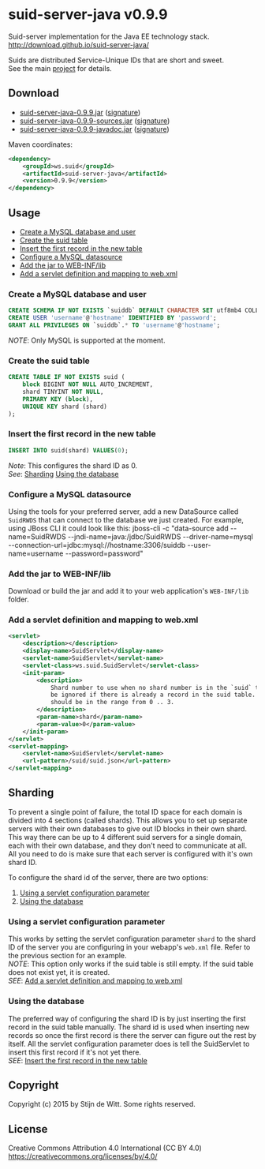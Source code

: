 # suid-server-java v0.9.9
Suid-server implementation for the Java EE technology stack.<br>
http://download.github.io/suid-server-java/

Suids are distributed Service-Unique IDs that are short and sweet.<br>
See the main [project](https://download.github.io/suid/) for details.

## Download
* [suid-server-java-0.9.9.jar](http://search.maven.org/remotecontent?filepath=ws/suid/suid-server-java/0.9.9/suid-server-java-0.9.9.jar) ([signature](http://search.maven.org/remotecontent?filepath=ws/suid/suid-server-java/0.9.9/suid-server-java-0.9.9.jar.asc))
* [suid-server-java-0.9.9-sources.jar](http://search.maven.org/remotecontent?filepath=ws/suid/suid-server-java/0.9.9/suid-server-java-0.9.9-sources.jar) ([signature](http://search.maven.org/remotecontent?filepath=ws/suid/suid-server-java/0.9.9/suid-server-java-0.9.9-sources.jar.asc))
* [suid-server-java-0.9.9-javadoc.jar](http://search.maven.org/remotecontent?filepath=ws/suid/suid-server-java/0.9.9/suid-server-java-0.9.9-javadoc.jar) ([signature](http://search.maven.org/remotecontent?filepath=ws/suid/suid-server-java/0.9.9/suid-server-java-0.9.9-javadoc.jar.asc))

Maven coordinates:
```xml
<dependency>
	<groupId>ws.suid</groupId>
	<artifactId>suid-server-java</artifactId>
	<version>0.9.9</version>
</dependency>
```

## Usage
* [Create a MySQL database and user](#create-a-mysql-database-and-user)
* [Create the suid table](#create-the-suid-table)
* [Insert the first record in the new table](#insert-the-first-record-in-the-new-table)
* [Configure a MySQL datasource](#configure-a-mysql-datasource)
* [Add the jar to WEB-INF/lib](#add-the-jar-to-web-inf-lib)
* [Add a servlet definition and mapping to web.xml](#add-a-servlet-definition-and-mapping-to-web-xml)

### Create a MySQL database and user
```sql
CREATE SCHEMA IF NOT EXISTS `suiddb` DEFAULT CHARACTER SET utf8mb4 COLLATE utf8mb4_unicode_ci;
CREATE USER 'username'@'hostname' IDENTIFIED BY 'password';
GRANT ALL PRIVILEGES ON `suiddb`.* TO 'username'@'hostname';
```
*NOTE*: Only MySQL is supported at the moment.

### Create the suid table
```sql
CREATE TABLE IF NOT EXISTS suid (
	block BIGINT NOT NULL AUTO_INCREMENT,
	shard TINYINT NOT NULL,
	PRIMARY KEY (block),
	UNIQUE KEY shard (shard)
);
```

### Insert the first record in the new table
```sql
INSERT INTO suid(shard) VALUES(0);
```
*Note*: This configures the shard ID as 0.<br> 
*See*: [Sharding](#sharding) [Using the database](#using-the-database)

### Configure a MySQL datasource
Using the tools for your preferred server, add a new DataSource called `SuidRWDS` that can connect to the database we just created.
For example, using JBoss CLI it could look like this:
	jboss-cli -c "data-source add --name=SuidRWDS --jndi-name=java:/jdbc/SuidRWDS --driver-name=mysql --connection-url=jdbc:mysql://hostname:3306/suiddb --user-name=username --password=password"

### Add the jar to WEB-INF/lib
Download or build the jar and add it to your web application's `WEB-INF/lib` folder.

### Add a servlet definition and mapping to web.xml
```xml
<servlet>
	<description></description>
	<display-name>SuidServlet</display-name>
	<servlet-name>SuidServlet</servlet-name>
	<servlet-class>ws.suid.SuidServlet</servlet-class>
	<init-param>
		<description>
			Shard number to use when no shard number is in the `suid` table yet. Will
			be ignored if there is already a record in the suid table. When supplied it
			should be in the range from 0 .. 3.
		</description>
		<param-name>shard</param-name>
		<param-value>0</param-value>
	</init-param>
</servlet>
<servlet-mapping>
	<servlet-name>SuidServlet</servlet-name>
	<url-pattern>/suid/suid.json</url-pattern>
</servlet-mapping>
```

## Sharding
To prevent a single point of failure, the total ID space for each domain is divided into 4 sections (called shards). 
This allows you to set up separate servers with their own databases to give out ID blocks in their own shard. This way there can be up to 4 different suid servers for a single domain, each with their own database, and they don't need to communicate at all. All you need to do is make sure that each server is configured with it's own shard ID.

To configure the shard id of the server, there are two options:
1. [Using a servlet configuration parameter](#using-a-servlet-configuration-parameter)
2. [Using the database](#using-the-database)

### Using a servlet configuration parameter
This works by setting the servlet configuration parameter `shard` to the shard ID of the server you are configuring in your webapp's `web.xml` file. Refer to the previous section for an example. <br>
*NOTE*: This option only works if the suid table is still empty. If the suid table does not exist yet, it is created. <br>
*SEE*: [Add a servlet definition and mapping to web.xml](#add-a-servlet-definition-and-mapping-to-web-xml)

### Using the database
The preferred way of configuring the shard ID is by just inserting the first record in the suid table manually. The shard id is used when inserting new records so once the first record is there the server can figure out the rest by itself. All the servlet configuration parameter does is tell the SuidServlet to insert this first record if it's not yet there.<br>
*SEE*: [Insert the first record in the new table](#insert-the-first-record-in-the-new-table)

## Copyright
Copyright (c) 2015 by Stijn de Witt. Some rights reserved.

## License
Creative Commons Attribution 4.0 International (CC BY 4.0)
https://creativecommons.org/licenses/by/4.0/

